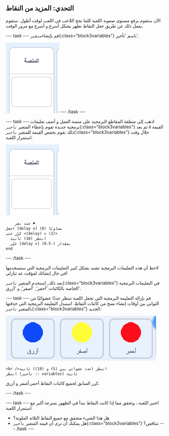 ## التحدي: المزيد من النقاط 

الآن ستقوم برفع مستوى صعوبة اللعبة كلما نجح اللاعب في اللعب لوقت أطول. ستقوم بعمل ذلك عن طريق جعل النقاط تظهر بشكل أسرع و أسرع مع مرور الوقت.

\--- task \--- قم بإنشاء`متغير`{:class="block3variables"} باسم 'تأخير'.

![كائن منصة العمل](images/stage-sprite.png) \--- /task \---

\--- task \--- اذهب إلى منطقة المقاطع البرمجية على منصة العمل و أضف تعليمات برمجية جديدة تقوم بإعطاء المتغير `تأخير`{:class="block3variables"} القيمة `8` ثم بعد ذلك تقوم بخفض القيمة للمتغير `تأخير`{:class="block3variables"} خلال وقت استمرار اللعبة.

![Stage sprite](images/stage-sprite.png)

```blocks3
    عند نقر ⚑
اجعل [delay v] مساويًا (8)
كرِّر حتى <(delay) = (2)> 
  انتظر (10) ثانية
  غيِّر [delay v] بمقدار (-0.5)
end
```

\--- /task \---

لاحظ أن هذه التعليمات البرمجية تشبه بشكل كبير التعليمات البرمجية التي ستسخدمها في حال إنشائك لمؤقت عد تنازلي!

بعد ذلك, استخدم المتغير `تأخير`{:class="block3variables"} في التعليمات البرمجية الخاصة بالكائنات 'أحمر', 'أصفر', و 'أزرق'.

\--- task \--- قم بإزالة التعليمة البرمجية التي تجعل اللعبة تنتظر عددًا عشوائيًا من الثواني بين أوقات إنشاء نسخ من كائنات النقاط. استبدل التعليمة البرمجية التي حذفتها بالمتغير `تأخير`{:class="block3variables"} الجديد:

![لقطة الشاشة](images/all-dots.png)

```blocks3
<br />انتظر (عدد عشوائي بين (5) و (10)) ثانية
انتظر (تأخير :: variables) ثانية
```

كرر السابق لجميع كائنات النقاط أحمر،أصفر و أزرق.

\--- /task \---

\--- task \--- اختبر اللعبة ، وتحقق مما إذا كانت النقاط تبدأ في الظهور بسرعة أكبر مع استمرار اللعبة.

+ هل هذا الشيء متحقق مع جميع النقاط الثلاثة الملونة؟
+ هل يمكنك أن ترى أن قيمة المتغير `تأخير`{:class="block3variables"} تتناقص؟ \--- /task \---